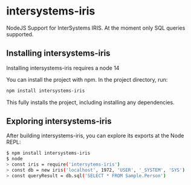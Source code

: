 # intersystems-iris

NodeJS Support for InterSystems IRIS. At the moment only SQL queries supported.

## Installing intersystems-iris

Installing intersystems-iris requires a node 14

You can install the project with npm. In the project directory, run:

```sh
npm install intersystems-iris
```

This fully installs the project, including installing any dependencies.

## Exploring intersystems-iris

After building intersystems-iris, you can explore its exports at the Node REPL:

```sh
$ npm install intersystems-iris
$ node
> const iris = require('intersytems-iris')
> const db = new iris('localhost', 1972, 'USER', '_SYSTEM', 'SYS')
> const queryResult = db.sql('SELECT * FROM Sample.Person')
```
